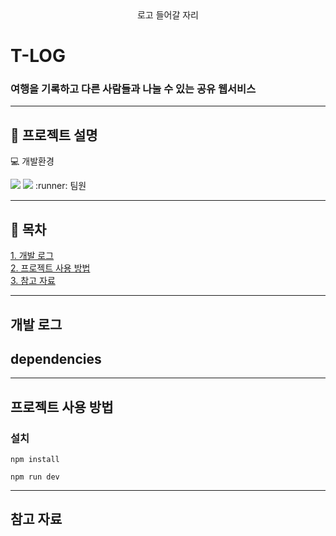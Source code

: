 <div align="center">
로고 들어갈 자리
</div>


# T-LOG  
### 여행을 기록하고 다른 사람들과 나눌 수 있는 공유 웹서비스
  



---
  
## :pushpin: 프로젝트 설명
 
:computer: 개발환경  

<img src="https://img.shields.io/badge/Spring Boot-6DB33F?style=flat&logo=Spring Boot&logoColor=white"/>


  <img src="https://img.shields.io/badge/Html5-E34F26?style=flat&logo=Html5&logoColor=white"/> 
:runner: 팀원 


---
  
## :pushpin: 목차  
[1. 개발 로그](#개발-로그)  
[2. 프로젝트 사용 방법](#프로젝트-사용-방법)  
[3. 참고 자료](#참고-자료)

---
  
## 개발 로그


## dependencies  


---


## 프로젝트 사용 방법
### 설치

```
npm install
```


```
npm run dev
```



---
## 참고 자료
